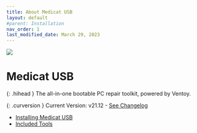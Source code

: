 ```yaml
---
title: About Medicat USB
layout: default
#parent: Installation
nav_order: 1
last_modified_date: March 29, 2023
---
```


![](../../assets/images/medicat_usb.png)
# Medicat USB

{: .hihead }
The all-in-one bootable PC repair toolkit, powered by Ventoy.

{: .curversion }
Current Version: v21.12 - [See Changelog](../../usb/changelog/)

* [Installing Medicat USB](../../usb/installing/)
* [Included Tools](../../usb/tools/)